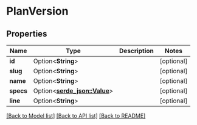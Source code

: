 # PlanVersion

## Properties

Name | Type | Description | Notes
------------ | ------------- | ------------- | -------------
**id** | Option<**String**> |  | [optional]
**slug** | Option<**String**> |  | [optional]
**name** | Option<**String**> |  | [optional]
**specs** | Option<[**serde_json::Value**](.md)> |  | [optional]
**line** | Option<**String**> |  | [optional]

[[Back to Model list]](../README.md#documentation-for-models) [[Back to API list]](../README.md#documentation-for-api-endpoints) [[Back to README]](../README.md)


